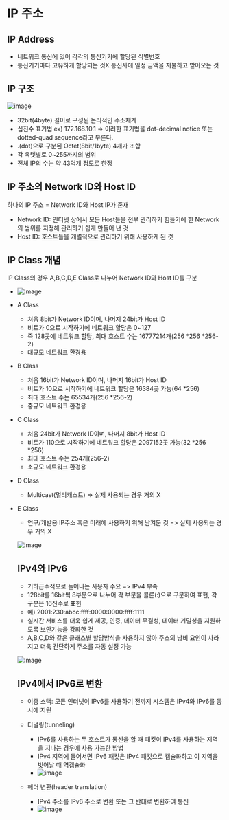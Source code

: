 IP 주소
=======

IP Address
-----------
* 네트워크 통신에 있어 각각의 통신기기에 할당된 식별번호
* 통신기기마다 고유하게 할당되는 것X 통신사에 일정 금액을 지불하고 받아오는 것
  
IP 구조
---------
   ![image](https://user-images.githubusercontent.com/92037407/140609394-11f7881e-887e-4a79-b996-f60ca1cd2faf.png)   
+ 32bit(4byte) 길이로 구성된 논리적인 주소체계
+ 십진수 표기법 ex) 172.168.10.1 => 이러한 표기법을 dot-decimal notice 또는 dotted-quad sequence라고 부른다.
+ .(dot)으로 구분된 Octet(8bit/1byte) 4개가 조합
+ 각 옥텟별로 0~255까지의 범위
+ 전체 IP의 수는 약 43억개 정도로 한정

IP 주소의 Network ID와 Host ID
-------------------------------
하나의 IP 주소 = Network ID와 Host IP가 존재
* Network ID: 인터넷 상에서 모든 Host들을 전부 관리하기 힘들기에 한 Network의 범위를 지정해 관리하기 쉽게 만들어 낸 것
* Host ID: 호스트들을 개별적으로 관리하기 위해 사용하게 된 것
  
IP Class 개념
-------------
IP Class의 경우 A,B,C,D,E Class로 나누어 Network ID와 Host ID를 구분   
* ![image](https://user-images.githubusercontent.com/92037407/140610112-68dba3d5-a21c-4c2f-aded-4514a026ac22.png)

* A Class
  * 처음 8bit가 Network ID이며, 나머지 24bit가 Host ID
  * 비트가 0으로 시작하기에 네트워크 할당은 0~127
  * 즉 128곳에 네트워크 할당, 최대 호스트 수는 16777214개(256 *256 *256-2)
  * 대규모 네트워크 환경용
* B Class
  * 처음 16bit가 Network ID이며, 나머지 16bit가 Host ID 
  * 비트가 10으로 시작하기에 네트워크 할당은 16384곳 가능(64 *256)
  * 최대 호스트 수는 65534개(256 *256-2)
  * 중규모 네트워크 환경용
* C Class
  * 처음 24bit가 Network ID이며, 나머지 8bit가 Host ID
  * 비트가 110으로 시작하기에 네트워크 할당은 2097152곳 가능(32 *256 *256)
  * 최대 호스트 수는 254개(256-2)
  * 소규모 네트워크 환경용
* D Class
  * Multicast(멀티캐스트) => 실제 사용되는 경우 거의 X
* E Class
  * 연구/개발용 IP주소 혹은 미래에 사용하기 위해 남겨둔 것 => 실제 사용되는 경우 거의 X

  ![image](https://user-images.githubusercontent.com/92037407/140610127-f035b9ce-0d89-4205-8863-9033c1684284.png)   
  
  IPv4와 IPv6
  -----------
  * 기하급수적으로 늘어나는 사용자 수요 => IPv4 부족
  * 128bit를 16bit씩 8부분으로 나누어 각 부분을 콜론(:)으로 구분하여 표현, 각 구분은 16진수로 표현
  * 예) 2001:230:abcc:ffff:0000:0000:ffff:1111
  * 실시간 서비스를 더욱 쉽게 제공, 인증, 데이터 무결성, 데이터 기밀성을 지원하도록 보안기능을 강화한 것
  * A,B,C,D와 같은 클래스별 할당방식을 사용하지 않아 주소의 낭비 요인이 사라지고 더욱 간단하게 주소를 자동 설정 가능

  ![image](https://user-images.githubusercontent.com/92037407/140610873-3a3a1a54-2dbc-4332-b532-7c264e9765ce.png)   
  ## IPv4에서 IPv6로 변환
  * 이중 스택: 모든 인터넷이 IPv6를 사용하기 전까지 시스템은 IPv4와 IPv6를 동시에 지원
  * 터널링(tunneling) 
    * IPv6를 사용하는 두 호스트가 통신을 할 때 패킷이 IPv4를 사용하는 지역을 지나는 경우에 사용 가능한 방법
    * IPv4 지역에 들어서면 IPv6 패킷은 IPv4 패킷으로 캡슐화하고 이 지역을 벗어날 때 역캡슐화
    * ![image](https://user-images.githubusercontent.com/92037407/140953492-a8022dd9-bda2-4434-bdb8-7ce66c3bbb10.png)

  * 헤더 변환(header translation)
    * IPv4 주소를 IPv6 주소로 변환 또는 그 반대로 변환하여 통신
    * ![image](https://user-images.githubusercontent.com/92037407/140953437-7befa5de-db68-4c4f-aced-2840ea29f1ab.png)
